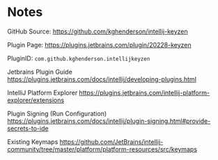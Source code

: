 # Notes 
                                                 
GitHub Source: 
https://github.com/kghenderson/intellij-keyzen


Plugin Page: 
https://plugins.jetbrains.com/plugin/20228-keyzen
      
PluginID:
`com.github.kghenderson.intellijkeyzen`


Jetbrains Plugin Guide
https://plugins.jetbrains.com/docs/intellij/developing-plugins.html
                                                      
IntelliJ Platform Explorer
https://plugins.jetbrains.com/intellij-platform-explorer/extensions
                                                                          
Plugin Signing (Run Configuration)
https://plugins.jetbrains.com/docs/intellij/plugin-signing.html#provide-secrets-to-ide



Existing Keymaps
https://github.com/JetBrains/intellij-community/tree/master/platform/platform-resources/src/keymaps
